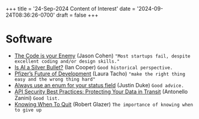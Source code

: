 +++
title = '24-Sep-2024 Content of Interest'
date = '2024-09-24T08:36:26-0700'
draft = false
+++


# Software

-   [The Code is your Enemy](https://longform.asmartbear.com/code-is-your-enemy/)
    (Jason Cohen) `"Most startups fail, despite excellent coding and/or design skills."`
-   [Is AI a Silver Bullet?](https://ian-cooper.writeas.com/is-ai-a-silver-bullet)
    (Ian Cooper) `Good historical perspective.`
-   [Pfizer&rsquo;s Future of Development](https://newsletter.getdx.com/p/pfizers-future-of-development) (Laura Tacho) `"make the right thing easy and the wrong thing hard"`
-   [Always use an enum for your status field](https://jmduke.com/posts/post/enums/)
    (Justin Duke) `Good advice.`
-   [API Security Best Practices: Protecting Your Data in Transit](https://semaphoreci.com/blog/api-security) (Antonello Zanini)
    `Good list.`
-   [Knowing When To Quit](https://robertglazer.substack.com/p/friday-forward-annie-duke-quit) (Robert Glazer) `The importance of knowing when to give up`

